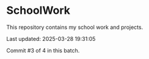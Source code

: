 # SchoolWork

This repository contains my school work and projects.

Last updated: 2025-03-28 19:31:05

Commit #3 of 4 in this batch.